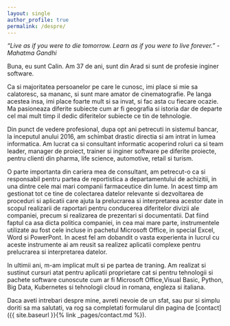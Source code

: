 ```yaml
---
layout: single
author_profile: true
permalink: /despre/
---
```


*“Live as if you were to die tomorrow. Learn as if you were to live forever.” - Mahatma Gandhi*

Buna, eu sunt Calin. Am 37 de ani, sunt din Arad si sunt de profesie inginer software. 

Ca si majoritatea persoanelor pe care le cunosc, imi place si mie sa calatoresc, sa mananc, si sunt mare amator de cinematografie. Pe langa acestea insa, imi place foarte mult si sa invat, si fac asta cu fiecare ocazie. Ma pasioneaza diferite subiecte cum ar fi geografia si istoria dar de departe cel mai mult timp il dedic diferitelor subiecte ce tin de tehnologie. 

Din punct de vedere profesional, dupa opt ani petrecuti in sistemul bancar, la inceputul anului 2016, am schimbat drastic directia si am intrat in lumea informatica. Am lucrat ca si consultant informatic acoperind roluri ca si team leader, manager de proiect, trainer si inginer software pe diferite proiecte, pentru clienti din pharma, life science, automotive, retail si turism.

O parte importanta din cariera mea de consultant, am petrecut-o ca si responsabil pentru partea de reportistica a departamentului de achizitii, in una dintre cele mai mari companii farmaceutice din lume. In acest timp am gestionat tot ce tine de colectarea datelor relevante si dezvoltarea de proceduri si aplicatii care ajuta la prelucrarea si interpretarea acestor date in scopul realizarii de raportari pentru conducerea diferitelor divizii ale companiei, precum si realizarea de prezentari si documentatii. Dat fiind faptul ca asa dicta politica companiei, in cea mai mare parte, instrumentele utilizate au fost cele incluse in pachetul Microsoft Office, in special Excel, Word si PowerPont. In acest fel am dobandit o vasta experienta in lucrul cu aceste instrumente ai am reusit sa realizez aplicatii complexe pentru prelucrarea si interpretarea datelor.

In ultimii ani, m-am implicat mult si pe partea de traning. Am realizat si sustinut cursuri atat pentru aplicatii proprietare cat si pentru tehnologii si pachete software cunoscute cum ar fi Microsoft Office,Visual Basic, Python, Big Data, Kubernetes si tehnologii cloud in romana, engleza si italiana. 

Daca aveti intrebari despre mine, avreti nevoie de un sfat, sau pur si simplu doriti sa ma salutati, va rog sa completati formularul din pagina de [contact]({{ site.baseurl }}{% link _pages/contact.md %}).
